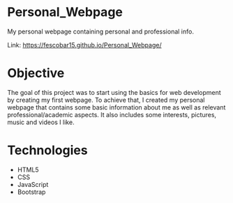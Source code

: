 # Personal_Webpage

My personal webpage containing personal and professional info.

Link: https://fescobar15.github.io/Personal_Webpage/

# Objective

The goal of this project was to start using the basics for web development by creating my first webpage. To achieve that, I created my personal webpage that contains some basic information about me as well as relevant professional/academic aspects. It also includes some interests, pictures, music and videos I like.

# Technologies

- HTML5
- CSS
- JavaScript
- Bootstrap

